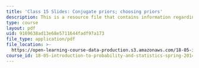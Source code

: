 ```yaml
---
title: 'Class 15 Slides: Conjugate priors; choosing priors'
description: This is a resource file that contains information regarding class 15.
type: course
layout: pdf
uid: 9169638ad13e68e5711644fadf97a173
file_type: application/pdf
file_location: >-
  https://open-learning-course-data-production.s3.amazonaws.com/18-05-introduction-to-probability-and-statistics-spring-2014/9169638ad13e68e5711644fadf97a173_MIT18_05S14_class15_slides.pdf
course_id: 18-05-introduction-to-probability-and-statistics-spring-2014
---
```

